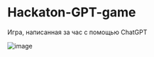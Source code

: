 # Hackaton-GPT-game

Игра, написанная за час с помощью ChatGPT

![image](https://github.com/USBashka/Hackaton-GPT-game/assets/51191280/06dd695d-c591-48eb-bebf-b6c0cadc10a1)
